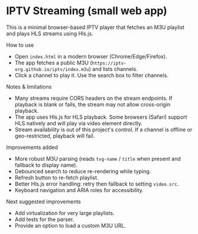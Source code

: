 # IPTV Streaming (small web app)

This is a minimal browser-based IPTV player that fetches an M3U playlist and plays HLS streams using Hls.js.

How to use

- Open `index.html` in a modern browser (Chrome/Edge/Firefox).
- The app fetches a public M3U (`https://iptv-org.github.io/iptv/index.m3u`) and lists channels.
- Click a channel to play it. Use the search box to filter channels.

Notes & limitations

- Many streams require CORS headers on the stream endpoints. If playback is blank or fails, the stream may not allow cross-origin playback.
- The app uses Hls.js for HLS playback. Some browsers (Safari) support HLS natively and will play via video element directly.
- Stream availability is out of this project's control. If a channel is offline or geo-restricted, playback will fail.

Improvements added

- More robust M3U parsing (reads `tvg-name` / `title` when present and fallback to display name).
- Debounced search to reduce re-rendering while typing.
- Refresh button to re-fetch playlist.
- Better Hls.js error handling: retry then fallback to setting `video.src`.
- Keyboard navigation and ARIA roles for accessibility.

Next suggested improvements

- Add virtualization for very large playlists.
- Add tests for the parser.
- Provide an option to load a custom M3U URL.

